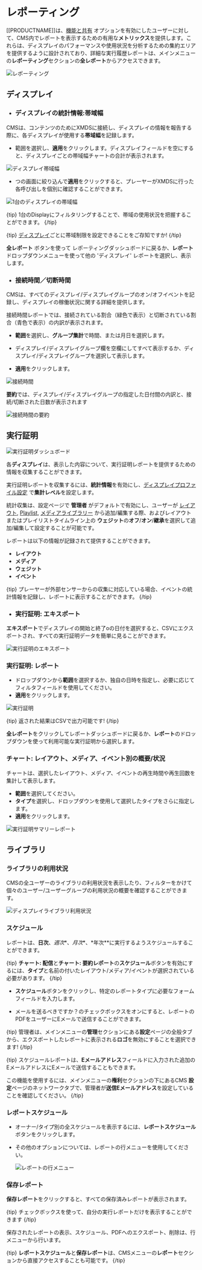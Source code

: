 <!--toc=displays-->

# レポーティング

[[PRODUCTNAME]]は、[機能と共有](users_features_and_sharing.html) オプションを有効にしたユーザーに対して、CMS内でレポートを表示するための有用な**メトリックス**を提供します。これらは、ディスプレイのパフォーマンスや使用状況を分析するための集約エリアを提供するように設計されており、詳細な実行履歴レポートは、メインメニューの**レポーティング**セクションの**全レポート**からアクセスできます。

![レポーティング](img/v3_displays_reporting.png)

## ディスプレイ

- ### ディスプレイの統計情報:帯域幅

CMSは、コンテンツのためにXMDSに接続し、ディスプレイの情報を報告する際に、各ディスプレイが使用する**帯域幅**を記録します。

- 範囲を選択し、**適用**をクリックします。ディスプレイフィールドを空にすると、ディスプレイごとの帯域幅チャートの合計が表示されます。

![ディスプレイ帯域幅](img/v3_displays_bandwidth.png)


- つの画面に絞り込んで**適用**をクリックすると、プレーヤーがXMDSに行った各呼び出しを個別に確認することができます。

![1台のディスプレイの帯域幅](img/v3_displays_bandwidth_display.png)


{tip}
1台のDisplayにフィルタリングすることで、帯域の使用状況を把握することができます。
{/tip}

{tip}
[ディスプレイ](displays.html)ごとに帯域制限を設定できることをご存知ですか!
{/tip}

**全レポート** ボタンを使って レポーティングダッシュボードに戻るか、**レポート** ドロップダウンメニューを使って他の 'ディスプレイ' レポートを選択し、表示します。

- ### 接続時間／切断時間


CMSは、すべてのディスプレイ/ディスプレイグループのオン/オフイベントを記録し、ディスプレイの稼働状況に関する詳細を提供します。

接続時間レポートでは、接続されている割合（緑色で表示）と切断されている割合（青色で表示）の内訳が表示されます。

- **範囲**を選択し、**グループ集計**で時間、または月日を選択します。

- ディスプレイ/ディスプレイグループ欄を空欄にしてすべて表示するか、ディスプレイ/ディスプレイグループを選択して表示します。

- **適用**をクリックします。

![接続時間](img/v3_displays_time_connected.png)


**要約**では、ディスプレイ/ディスプレイグループの指定した日付間の内訳と、接続/切断された日数が表示されます

![接続時間の要約](img/v3_displays_summary_connected.png)



##  実行証明

![実行証明ダッシュボード](img/v2_proof_of_play_dashboard.png)

各**ディスプレイ**は、表示した内容について、実行証明レポートを提供するための情報を収集することができます。

実行証明レポートを収集するには、**統計情報**を有効にし、[ディスプレイプロファイル設定](displays_settings.html) で**集計レベル**を設定します。

統計収集は、設定ページで **管理者** がデフォルトで有効にし、ユーザーが [レイアウト](layouts.html), [Playlist](media_playlists.html), [メディアライブラリー](media_library.html) から追加/編集する際、およびレイアウトまたはプレイリストタイムライン上の **ウェジット**の**オフ**/**オン**/**継承**を選択して追加/編集して設定することが可能です。

レポートは以下の情報が記録されて提供することができます。

- **レイアウト**
- **メディア**
- **ウェジット**
- **イベント**

{tip}
プレーヤーが外部センサーからの収集に対応している場合、イベントの統計情報を記録し、レポートに表示することができます。
{/tip}

- ### 実行証明: エキスポート

**エキスポート**でディスプレイの開始と終了oの日付を選択すると、CSVにエクスポートされ、すべての実行証明データを簡単に見ることができます。

![実行証明のエキスポート](img/v3_displays_export_proof_of_play.png)

### 実行証明: レポート

- ドロップダウンから**範囲**を選択するか、独自の日時を指定し、必要に応じてフィルタフィールドを使用してください。
- **適用**をクリックします。

![実行証明](img/v3_displays_proofofplay.png)


{tip}
返された結果はCSVで出力可能です!
{/tip}

**全レポート**をクリックしてレポートダッシュボードに戻るか、**レポート**のドロップダウンを使って利用可能な実行証明から選択します。

### チャート: レイアウト、メディア、イベント別の概要/状況

チャートは、選択したレイアウト、メディア、イベントの再生時間や再生回数を集計して表示します。

- **範囲**を選択してください。
- **タイプ**を選択し、ドロップダウンを使用して選択したタイプをさらに指定します。
- **適用**をクリックします。

![実行証明サマリーレポート](img/v3_displays_proofofplay_summary_report.png)



## ライブラリ

### ライブラリの利用状況

CMSの全ユーザーのライブラリの利用状況を表示したり、フィルターをかけて個々のユーザー/ユーザーグループの利用状況の概要を確認することができます。

![ディスプレイライブラリ利用状況](img/displays_library_usage.png)



### スケジュール

レポートは、**日次**、*週次**、*月次**、*年次**に実行するようスケジュールすることができます。

{tip}
**チャート: 配信**と**チャート: 要約レポート**の**スケジュール**ボタンを有効にするには、**タイプ**と名前の付いたレイアウト/メディア/イベントが選択されている必要があります。
{/tip}

- **スケジュール**ボタンをクリックし、特定のレポートタイプに必要なフォームフィールドを入力します。

- メールを送るべきですか？のチェックボックスをオンにすると、レポートのPDFをユーザーにEメールで送信することができます。

{tip}
管理者は、メインメニューの**管理**セクションにある**設定**ページの全般タブから、エクスポートしたレポートに表示される**ロゴ**を無効にすることを選択できます!
{/tip}


{tip}
スケジュールレポートは、**Eメールアドレス**フィールドに入力された追加のEメールアドレスにEメールで送信することもできます。

この機能を使用するには、メインメニューの**権利**セクションの下にあるCMS **設定**ページのネットワークタブで、管理者が**送信Eメールアドレス**を設定していることを確認してください。
{/tip} 


### レポートスケジュール

- オーナー/タイプ別の全スケジュールを表示するには、**レポートスケジュール** ボタンをクリックします。

- その他のオプションについては、レポートの行メニューを使用してください。

  ![レポートの行メニュー](img/v3_displays_reports_row_menu.png)


### 保存レポート 

**保存レポート**をクリックすると、すべての保存済みレポートが表示されます。

{tip}
チェックボックスを使って、自分の実行レポートだけを表示することができます
{/tip}

保存されたレポートの表示、スケジュール、PDFへのエクスポート、削除は、行メニューから行います。

{tip}
**レポートスケジュール**と**保存レポート**は、CMSメニューの**レポート**セクションから直接アクセスすることも可能です。
{/tip}

